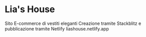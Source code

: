 # Lia's House
Sito E-commerce di vestiti eleganti
Creazione tramite Stackblitz e pubblicazione tramite Netlify
liashouse.netlify.app
